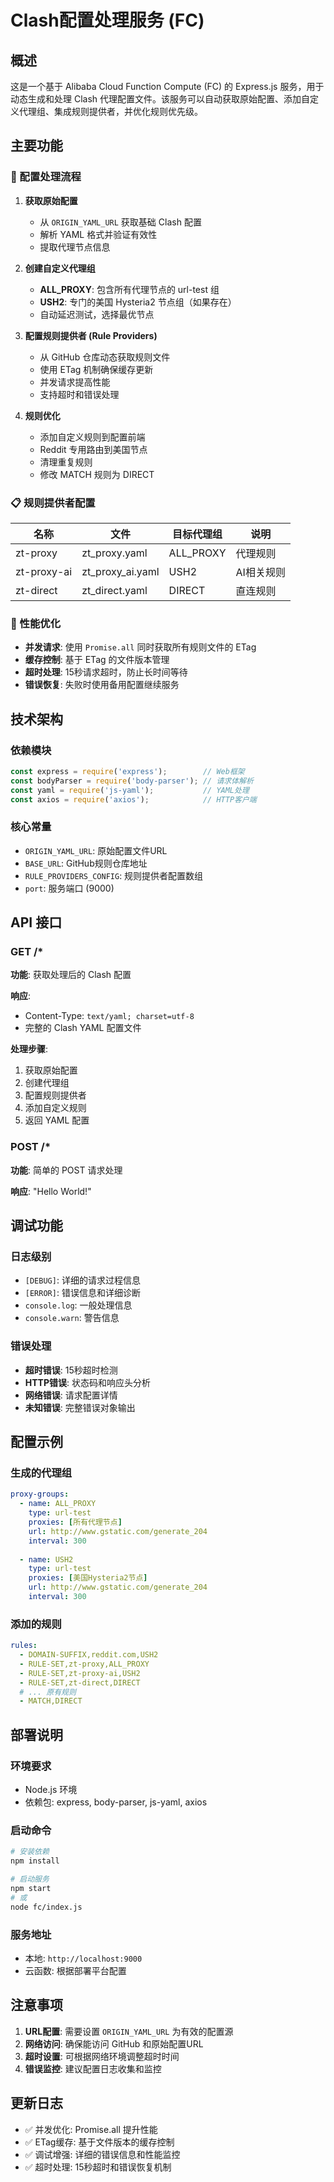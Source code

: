 # Clash配置处理服务 (FC)

## 概述

这是一个基于 Alibaba Cloud Function Compute (FC) 的 Express.js 服务，用于动态生成和处理 Clash 代理配置文件。该服务可以自动获取原始配置、添加自定义代理组、集成规则提供者，并优化规则优先级。

## 主要功能

### 🔄 配置处理流程

1. **获取原始配置**
   - 从 `ORIGIN_YAML_URL` 获取基础 Clash 配置
   - 解析 YAML 格式并验证有效性
   - 提取代理节点信息

2. **创建自定义代理组**
   - **ALL_PROXY**: 包含所有代理节点的 url-test 组
   - **USH2**: 专门的美国 Hysteria2 节点组（如果存在）
   - 自动延迟测试，选择最优节点

3. **配置规则提供者 (Rule Providers)**
   - 从 GitHub 仓库动态获取规则文件
   - 使用 ETag 机制确保缓存更新
   - 并发请求提高性能
   - 支持超时和错误处理

4. **规则优化**
   - 添加自定义规则到配置前端
   - Reddit 专用路由到美国节点
   - 清理重复规则
   - 修改 MATCH 规则为 DIRECT

### 📋 规则提供者配置

| 名称 | 文件 | 目标代理组 | 说明 |
|------|------|------------|------|
| zt-proxy | zt_proxy.yaml | ALL_PROXY | 代理规则 |
| zt-proxy-ai | zt_proxy_ai.yaml | USH2 | AI相关规则 |
| zt-direct | zt_direct.yaml | DIRECT | 直连规则 |

### 🚀 性能优化

- **并发请求**: 使用 `Promise.all` 同时获取所有规则文件的 ETag
- **缓存控制**: 基于 ETag 的文件版本管理
- **超时处理**: 15秒请求超时，防止长时间等待
- **错误恢复**: 失败时使用备用配置继续服务

## 技术架构

### 依赖模块

```javascript
const express = require('express');        // Web框架
const bodyParser = require('body-parser'); // 请求体解析
const yaml = require('js-yaml');           // YAML处理
const axios = require('axios');            // HTTP客户端
```

### 核心常量

- `ORIGIN_YAML_URL`: 原始配置文件URL
- `BASE_URL`: GitHub规则仓库地址
- `RULE_PROVIDERS_CONFIG`: 规则提供者配置数组
- `port`: 服务端口 (9000)

## API 接口

### GET /*

**功能**: 获取处理后的 Clash 配置

**响应**: 
- Content-Type: `text/yaml; charset=utf-8`
- 完整的 Clash YAML 配置文件

**处理步骤**:
1. 获取原始配置
2. 创建代理组
3. 配置规则提供者
4. 添加自定义规则
5. 返回 YAML 配置

### POST /*

**功能**: 简单的 POST 请求处理

**响应**: "Hello World!"

## 调试功能

### 日志级别

- `[DEBUG]`: 详细的请求过程信息
- `[ERROR]`: 错误信息和详细诊断
- `console.log`: 一般处理信息
- `console.warn`: 警告信息

### 错误处理

- **超时错误**: 15秒超时检测
- **HTTP错误**: 状态码和响应头分析
- **网络错误**: 请求配置详情
- **未知错误**: 完整错误对象输出

## 配置示例

### 生成的代理组

```yaml
proxy-groups:
  - name: ALL_PROXY
    type: url-test
    proxies: [所有代理节点]
    url: http://www.gstatic.com/generate_204
    interval: 300
    
  - name: USH2
    type: url-test
    proxies: [美国Hysteria2节点]
    url: http://www.gstatic.com/generate_204
    interval: 300
```

### 添加的规则

```yaml
rules:
  - DOMAIN-SUFFIX,reddit.com,USH2
  - RULE-SET,zt-proxy,ALL_PROXY
  - RULE-SET,zt-proxy-ai,USH2
  - RULE-SET,zt-direct,DIRECT
  # ... 原有规则
  - MATCH,DIRECT
```

## 部署说明

### 环境要求

- Node.js 环境
- 依赖包: express, body-parser, js-yaml, axios

### 启动命令

```bash
# 安装依赖
npm install

# 启动服务
npm start
# 或
node fc/index.js
```

### 服务地址

- 本地: `http://localhost:9000`
- 云函数: 根据部署平台配置

## 注意事项

1. **URL配置**: 需要设置 `ORIGIN_YAML_URL` 为有效的配置源
2. **网络访问**: 确保能访问 GitHub 和原始配置URL
3. **超时设置**: 可根据网络环境调整超时时间
4. **错误监控**: 建议配置日志收集和监控

## 更新日志

- ✅ 并发优化: Promise.all 提升性能
- ✅ ETag缓存: 基于文件版本的缓存控制
- ✅ 调试增强: 详细的错误信息和性能监控
- ✅ 超时处理: 15秒超时和错误恢复机制